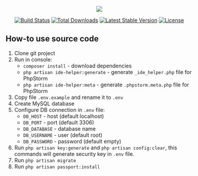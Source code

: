 <p align="center"><img src="https://laravel.com/assets/img/components/logo-laravel.svg"></p>

<p align="center">
<a href="https://travis-ci.org/laravel/framework"><img src="https://travis-ci.org/laravel/framework.svg" alt="Build Status"></a>
<a href="https://packagist.org/packages/laravel/framework"><img src="https://poser.pugx.org/laravel/framework/d/total.svg" alt="Total Downloads"></a>
<a href="https://packagist.org/packages/laravel/framework"><img src="https://poser.pugx.org/laravel/framework/v/stable.svg" alt="Latest Stable Version"></a>
<a href="https://packagist.org/packages/laravel/framework"><img src="https://poser.pugx.org/laravel/framework/license.svg" alt="License"></a>
</p>

## How-to use source code

1.  Clone git project
2.  Run in console:
    *   `composer install` - download dependencies
    *   `php artisan ide-helper:generate` - generate `_ide_helper.php` file for PhpStorm
    *   `php artisan ide-helper:meta` - generate `.phpstorm.meta.php` file for PhpStorm
3.  Copy file `.env.example` and rename it to `.env`
4.  Create MySQL database
5.  Configure DB connection in `.env` file:
    *   `DB_HOST` - host (default localhost)
    *   `DB_PORT` - port (default 3306)
    *   `DB_DATABASE` - database name
    *   `DB_USERNAME` - user (default root)
    *   `DB_PASSWORD` - password (default empty)
6.  Run `php artisan key:generate` and `php artisan config:clear`, this commands will generate security key in `.env` file.
7.  Run `php artisan migrate`
8.  Run `php artisan passport:install`